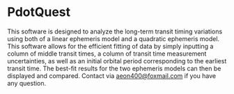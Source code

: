 # PdotQuest
This software is designed to analyze the long-term transit timing variations using both of a linear ephemeris model and a quadratic ephemeris model. 
This software allows for the efficient fitting of data by simply inputting a column of middle transit times, a column of transit time measurement uncertainties, as well as an initial orbital period corresponding to the earliest transit time. The best-fit results for the two ephemeris models can then be displayed and compared.
Contact via aeon400@foxmail.com if you have any question.
